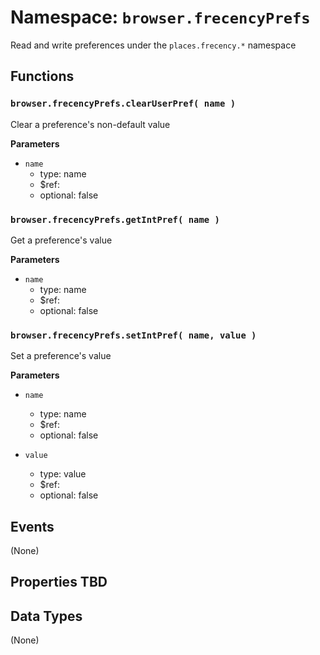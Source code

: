 # Namespace: `browser.frecencyPrefs`

Read and write preferences under the `places.frecency.*` namespace

## Functions

### `browser.frecencyPrefs.clearUserPref( name )`

Clear a preference's non-default value

**Parameters**

* `name`
  * type: name
  * $ref:
  * optional: false

### `browser.frecencyPrefs.getIntPref( name )`

Get a preference's value

**Parameters**

* `name`
  * type: name
  * $ref:
  * optional: false

### `browser.frecencyPrefs.setIntPref( name, value )`

Set a preference's value

**Parameters**

* `name`

  * type: name
  * $ref:
  * optional: false

* `value`
  * type: value
  * $ref:
  * optional: false

## Events

(None)

## Properties TBD

## Data Types

(None)
